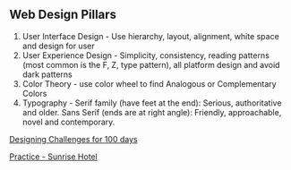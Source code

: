 ## Web Design Pillars

1. User Interface Design - Use hierarchy, layout, alignment, white space and design for user
2. User Experience Design - Simplicity, consistency, reading patterns (most common is the F, Z, type pattern), all platform design and avoid dark patterns
3. Color Theory - use color wheel to find Analogous or Complementary Colors
4. Typography - Serif family (have feet at the end): Serious, authoritative and older. Sans Serif (ends are at right angle): Friendly, approachable, novel and contemporary.

[Designing Challenges for 100 days](https://www.dailyui.co/)

[Practice - Sunrise Hotel](https://dreamsunrisehotel.my.canva.site/)
